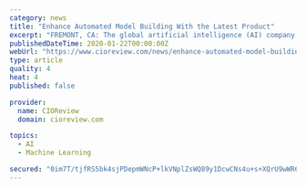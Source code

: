 ```yaml
---
category: news
title: "Enhance Automated Model Building With the Latest Product"
excerpt: "FREMONT, CA: The global artificial intelligence (AI) company,SparkCognition, announced the release of version 2.0 of its automated machine learning (AutoML) product, Darwin. The new version considerably improves the user’s experience and capabilities in ..."
publishedDateTime: 2020-01-22T00:00:00Z
webUrl: "https://www.cioreview.com/news/enhance-automated-model-building-with-the-latest-product-nid-30206-cid-133.html"
type: article
quality: 4
heat: 4
published: false

provider:
  name: CIOReview
  domain: cioreview.com

topics:
  - AI
  - Machine Learning

secured: "0im7T/tjfRS5bk4sjPDepmWNcP+lkVNplZsWQ89y1DcwCNs4u+s+XQrU9wWR6giA6/LphLKuzhtlVYEUaa35Gqmx45Zy1Qew2jX5F5Xj3SNiud5w24N5/Be7wJnILxXfTLu1+GlpvSlf5WS4a/08pwU3yz1Ne19D+v2m8gko6WiuQLpnK7z/YheeGpoHLQPVjWGrk4enyCldPZM0jplkNgIWHLxweA5Kma5MtKNZVLAOpDIdmwfVYYYUcnwmTaRQp9TwtVFYPpUa5oAAaVJQlY7rN/Orb5uqlFhJJEpPcvMFjOzK2fSf+h+bPr7Do90Q;qBBmdhztYd2IG33R4y7dEw=="
---
```


